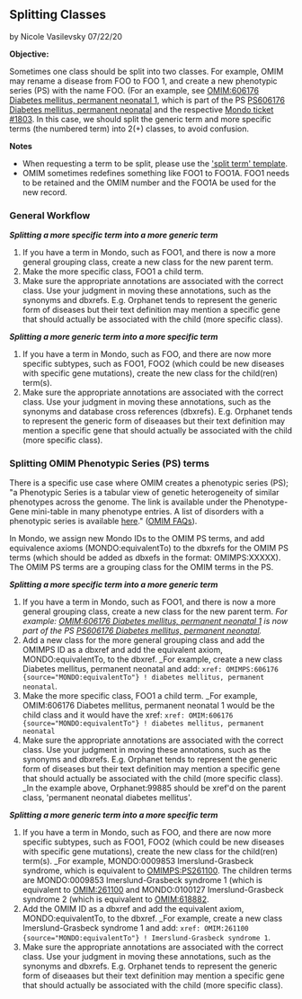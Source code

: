 
## Splitting Classes

by Nicole Vasilevsky 07/22/20

**Objective:** 

Sometimes one class should be split into two classes. For example, OMIM may rename a disease from FOO to FOO 1, and create a new phenotypic series (PS) with the name FOO. (For an example, see [OMIM:606176 Diabetes mellitus, permanent neonatal 1](https://www.omim.org/entry/606176), which is part of the PS [PS606176 Diabetes mellitus, permanent neonatal](https://www.omim.org/phenotypicSeries/PS606176) and the respective [Mondo ticket #1803](https://github.com/monarch-initiative/mondo/issues/1803). In this case, we should split the generic term and more specific terms (the numbered term) into 2(+) classes, to avoid confusion. 

**Notes**
- When requesting a term to be split, please use the ['split term' template](https://github.com/monarch-initiative/mondo/issues/new?assignees=nicolevasilevsky&labels=split&template=split-term.md&title=split+term%3A+%3Center+name%3E).
- OMIM sometimes redefines something like FOO1 to FOO1A. FOO1 needs to be retained and the OMIM number and the FOO1A be used for the new record.

### General Workflow

**_Splitting a more specific term into a more generic term_**
1. If you have a term in Mondo, such as FOO1, and there is now a more general grouping class, create a new class for the new parent term.
1. Make the more specific class, FOO1 a child term.
1. Make sure the appropriate annotations are associated with the correct class. Use your judgment in moving these annotations, such as the synonyms and dbxrefs. E.g. Orphanet tends to represent the generic form of diseases but their text definition may mention a specific gene that should actually be associated with the child (more specific class).

**_Splitting a more generic term into a more specific term_**
1. If you have a term in Mondo, such as FOO, and there are now more specific subtypes, such as FOO1, FOO2 (which could be new diseases with specific gene mutations), create the new class for the child(ren) term(s).
1. Make sure the appropriate annotations are associated with the correct class. Use your judgment in moving these annotations, such as the synonyms and database cross references (dbxrefs). E.g. Orphanet tends to represent the generic form of diseaases but their text definition may mention a specific gene that should actually be associated with the child (more specific class).

### Splitting OMIM Phenotypic Series (PS) terms

There is a specific use case where OMIM creates a phenotypic series (PS); "a Phenotypic Series is a tabular view of genetic heterogeneity of similar phenotypes across the genome. The link is available under the Phenotype-Gene mini-table in many phenotype entries. A list of disorders with a phenotypic series is available [here](https://www.omim.org/phenotypicSeriesTitles/all)." ([OMIM FAQs](https://www.omim.org/help/faq#1_13)).

In Mondo, we assign new Mondo IDs to the OMIM PS terms, and add equivalence axioms (MONDO:equivalentTo) to the dbxrefs for the OMIM PS terms (which should be added as dbxefs in the format: OMIMPS:XXXXX). The OMIM PS terms are a grouping class for the OMIM terms in the PS.

**_Splitting a more specific term into a more generic term_**
1. If you have a term in Mondo, such as FOO1, and there is now a more general grouping class, create a new class for the new parent term. _For example: [OMIM:606176 Diabetes mellitus, permanent neonatal 1](https://www.omim.org/entry/606176) is now part of the PS [PS606176 Diabetes mellitus, permanent neonatal](https://www.omim.org/phenotypicSeries/PS606176)._
1. Add a new class for the more general grouping class and add the OMIMPS ID as a dbxref and add the equivalent axiom, MONDO:equivalentTo, to the dbxref. _For example, create a new class Diabetes mellitus, permanent neonatal and add: `xref: OMIMPS:606176 {source="MONDO:equivalentTo"} ! diabetes mellitus, permanent neonatal`.
1. Make the more specific class, FOO1 a child term. _For example, OMIM:606176 Diabetes mellitus, permanent neonatal 1 would be the child class and it would have the xref: `xref: OMIM:606176 {source="MONDO:equivalentTo"} ! diabetes mellitus, permanent neonatal`
1. Make sure the appropriate annotations are associated with the correct class. Use your judgment in moving these annotations, such as the synonyms and dbxrefs. E.g. Orphanet tends to represent the generic form of diseases but their text definition may mention a specific gene that should actually be associated with the child (more specific class). _In the example above, Orphanet:99885 should be xref'd on the parent class, 'permanent neonatal diabetes mellitus'.

**_Splitting a more generic term into a more specific term_**
1. If you have a term in Mondo, such as FOO, and there are now more specific subtypes, such as FOO1, FOO2 (which could be new diseases with specific gene mutations), create the new class for the child(ren) term(s). _For example, MONDO:0009853 Imerslund-Grasbeck syndrome, which is equivalent to [OMIMPS:PS261100](https://www.omim.org/phenotypicSeries/PS261100). The children terms are MONDO:0009853 Imerslund-Grasbeck syndrome 1 (which is equivalent to [OMIM:261100](https://www.omim.org/entry/261100) and MONDO:0100127 Imerslund-Grasbeck syndrome 2 (which is equivalent to [OMIM:618882](https://www.omim.org/entry/618882).
1. Add the OMIM ID as a dbxref and add the equivalent axiom, MONDO:equivalentTo, to the dbxref. _For example, create a new class Imerslund-Grasbeck syndrome 1 and add: `xref: OMIM:261100 {source="MONDO:equivalentTo"} ! Imerslund-Grasbeck syndrome 1`.
1. Make sure the appropriate annotations are associated with the correct class. Use your judgment in moving these annotations, such as the synonyms and dbxrefs. E.g. Orphanet tends to represent the generic form of diseaases but their text definition may mention a specific gene that should actually be associated with the child (more specific class).




